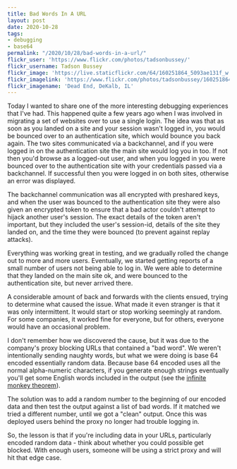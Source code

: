 ```yaml
---
title: Bad Words In A URL
layout: post
date: 2020-10-28
tags:
- debugging
- base64
permalink: "/2020/10/28/bad-words-in-a-url/"
flickr_user: 'https://www.flickr.com/photos/tadsonbussey/'
flickr_username: Tadson Bussey
flickr_image: 'https://live.staticflickr.com/64/160251864_5093ae131f_w.jpg'
flickr_imagelink: 'https://www.flickr.com/photos/tadsonbussey/160251864/'
flickr_imagename: 'Dead End, DeKalb, IL'
---
```

Today I wanted to share one of the more interesting debugging experiences that I've had. This
happened quite a few years ago when I was involved in migrating a set of websites over to use a single
login. The idea was that as soon as you landed on a site and your session wasn't logged in, you would be
bounced over to an authentication site, which would bounce you back again. The two sites communicated
via a backchannel, and if you were logged in on the authentication site the main site would log you in too.
If not then you'd browse as a logged-out user, and when you logged in you were bounced over to the
authentication site with your credentials passed via a backchannel. If successful then you were logged in
on both sites, otherwise an error was displayed.

The backchannel communication was all encrypted with preshared keys, and when the user was bounced to the
authentication site they were also given an encrypted token to ensure that a bad actor couldn't attempt to
hijack another user's session. The exact details of the token aren't important, but they included the user's
session-id, details of the site they landed on, and the time they were bounced (to prevent against replay
attacks).

Everything was working great in testing, and we gradually rolled the change out to more and more users.
Eventually, we started getting reports of a small number of users not being able to log in. We
were able to determine that they landed on the main site ok, and were bounced to the authentication site,
but never arrived there.
<!--more-->

A considerable amount of back and forwards with the clients ensued, trying to determine what caused the
issue. What made it even stranger is that it was only intermittent. It would start or stop working seemingly
at random. For some companies, it worked fine for everyone, but for others, everyone would have an occasional
problem.

I don't remember how we discovered the cause, but it was due to the company's proxy blocking
URLs that contained a "bad word". We weren't intentionally sending naughty words, but what we
were doing is base 64 encoded essentially random data. Because base 64 encoded uses all the normal
alpha-numeric characters, if you generate enough strings eventually you'll get some English words included
in the output (see the [infinite monkey theorem](https://en.wikipedia.org/wiki/Infinite_monkey_theorem)).

The solution was to add a random number to the beginning of our encoded data and then test the output against
a list of bad words. If it matched we tried a different number, until we got a "clean" output. Once this
was deployed users behind the proxy no longer had trouble logging in.

So, the lesson is that if you're including data in your URLs, particularly encoded random data - think about
whether you could possible get blocked. With enough users, someone will be using a strict proxy and will hit that edge case.
